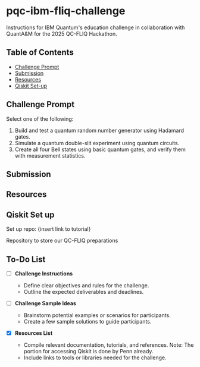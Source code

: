 # pqc-ibm-fliq-challenge
Instructions for IBM Quantum's education challenge in collaboration with QuantA&M for the 2025 QC-FLIQ Hackathon.

## Table of Contents
- [Challenge Prompt](#challenge-Prompt)
- [Submission](#Submission)
- [Resources](#Resources)
- [Qiskit Set-up](#Qiskit-Set-up)

## Challenge Prompt
Select one of the following:
1) Build and test a quantum random number generator using Hadamard gates.
2) Simulate a quantum double-slit experiment using quantum circuits.
3) Create all four Bell states using basic quantum gates, and verify them with measurement statistics.

## Submission

## Resources


## Qiskit Set up
Set up repo: {insert link to tutorial}










Repository to store our QC-FLIQ preparations

## To-Do List

- [ ] **Challenge Instructions**  
    - Define clear objectives and rules for the challenge.  
    - Outline the expected deliverables and deadlines.

- [ ] **Challenge Sample Ideas**  
    - Brainstorm potential examples or scenarios for participants.  
    - Create a few sample solutions to guide participants.

- [X] **Resources List**  
    - Compile relevant documentation, tutorials, and references. Note: The portion for accessing Qiskit is done by Penn already.  
    - Include links to tools or libraries needed for the challenge.
